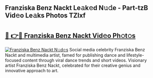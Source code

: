 ## Franziska Benz Nackt Le𝚊k𝚎d N𝚞𝚍e - Part-tzB Vid𝚎o Le𝚊ks Photos TZIxf

# <h2><a href="http://fb0ald.evod.top/?m=Franziska+Benz+Nackt">🔗 👉🔴 Franziska Benz Nackt Vid𝚎o Ph𝚘t𝚘s</a></h2>

[![Franziska Benz Nackt N𝚞d𝚎s](https://i.imgur.com/8V9OHl7.gif)](http://fb0ald.evod.top/?m=Franziska+Benz+Nackt)
Social media celebrity Franziska Benz Nackt and multimedia artist, famed for publishing dance and lifestyle-focused content through viral dance trends and short videos. Visionary artist Franziska Benz Nackt, celebrated for their creative genius and innovative approach to art. 
